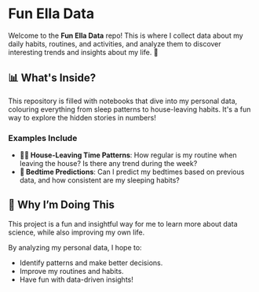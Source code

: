 #  Fun Ella Data

Welcome to the **Fun Ella Data** repo! This is where I collect data about my daily habits, routines, and activities, and analyze them to discover interesting trends and insights about my life. 🚀

## 📊 What's Inside?

This repository is filled with notebooks that dive into my personal data, colouring everything from sleep patterns to house-leaving habits. It's a fun way to explore the hidden stories in numbers!

### Examples Include
- **🏃‍♂️ House-Leaving Time Patterns**: How regular is my routine when leaving the house? Is there any trend during the week?
- **🌙 Bedtime Predictions**: Can I predict my bedtimes based on previous data, and how consistent are my sleeping habits?

## 🌟 Why I’m Doing This
This project is a fun and insightful way for me to learn more about data science, while also improving my own life. 

By analyzing my personal data, I hope to:

- Identify patterns and make better decisions.
- Improve my routines and habits.
- Have fun with data-driven insights!
